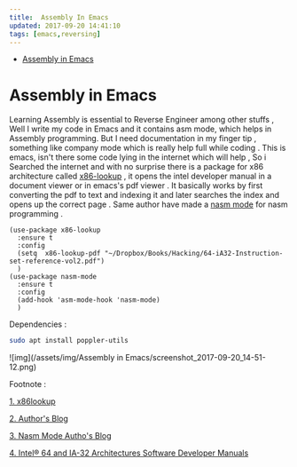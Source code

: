 ```yaml
---
title:  Assembly In Emacs
updated: 2017-09-20 14:41:10
tags: [emacs,reversing]
---
```


- [Assembly in Emacs](#org64830af)


<a id="org64830af"></a>

# Assembly in Emacs

Learning Assembly is essential to Reverse Engineer among other stuffs , Well I write my code in Emacs and it contains asm mode, which helps in Assembly programming. But I need documentation in my finger tip , something like company mode which is really help full while coding . This is emacs, isn't there some code lying in the internet which will help , So i Searched the internet and with no surprise there is a package for x86 architecture called [x86-lookup](https://github.com/skeeto/x86-lookup) , it opens the intel developer manual in a document viewer or in emacs's pdf viewer . It basically works by first converting the pdf to text and indexing it and later searches the index and opens up the correct page . Same author have made a [nasm mode](https://github.com/skeeto/nasm-mode) for nasm programming .

```emacs-lisp
(use-package x86-lookup
  :ensure t
  :config
  (setq  x86-lookup-pdf "~/Dropbox/Books/Hacking/64-iA32-Instruction-set-reference-vol2.pdf")
  )
(use-package nasm-mode
  :ensure t
  :config
  (add-hook 'asm-mode-hook 'nasm-mode)
  )
```

Dependencies :

```sh
sudo apt install poppler-utils
```

![img](/assets/img/Assembly in Emacs/screenshot_2017-09-20_14-51-12.png)

Footnote :

[1. x86lookup](https://github.com/skeeto/x86-lookup)

[2. Author's Blog](http://nullprogram.com/blog/2015/11/21/)

[3. Nasm Mode Autho's Blog](http://nullprogram.com/blog/2015/04/19/)

[4. Intel® 64 and IA-32 Architectures Software Developer Manuals](https://software.intel.com/en-us/articles/intel-sdm)

